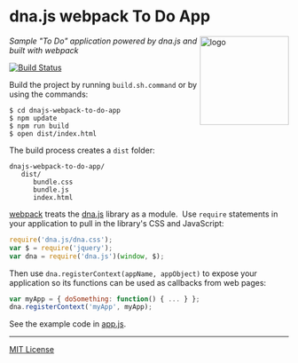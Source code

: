 # dna.js webpack To Do App
<img src=https://raw.githubusercontent.com/dnajs/dna.js/master/website/static/graphics/dnajs-logo.png
   align=right width=160 alt=logo>
*Sample "To Do" application powered by dna.js and built with webpack*

[![Build Status](https://travis-ci.org/dnajs/dnajs-webpack-to-do-app.svg)](https://travis-ci.org/dnajs/dnajs-webpack-to-do-app)

Build the project by running `build.sh.command` or by using the commands:
```
$ cd dnajs-webpack-to-do-app
$ npm update
$ npm run build
$ open dist/index.html
```

The build process creates a `dist` folder:
```
dnajs-webpack-to-do-app/
   dist/
      bundle.css
      bundle.js
      index.html
```

[webpack](https://webpack.js.org) treats the [dna.js](http://dnajs.org) library as a module.&nbsp;
Use `require` statements in your application to pull in the library's CSS and JavaScript:
```javascript
require('dna.js/dna.css');
var $ = require('jquery');
var dna = require('dna.js')(window, $);
```

Then use `dna.registerContext(appName, appObject)` to expose your application so its functions can
be used as callbacks from web pages:
```javascript
var myApp = { doSomething: function() { ... } };
dna.registerContext('myApp', myApp);
```

See the example code in [app.js](src/js/app.js).

---
[MIT License](LICENSE.txt)
